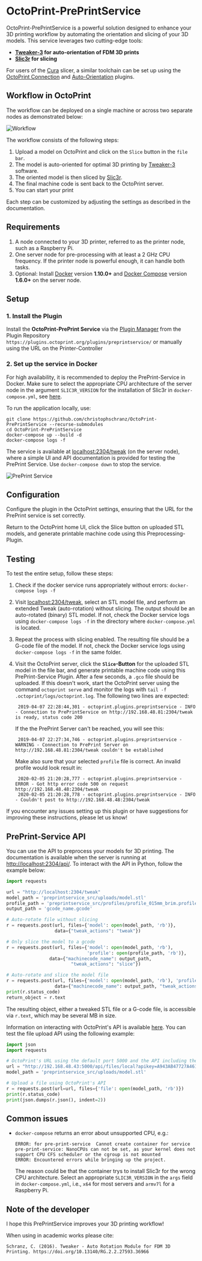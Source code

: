 # OctoPrint-PrePrintService

OctoPrint-PrePrintService is a powerful solution designed to enhance your 3D printing workflow by automating the orientation and slicing of your 3D models. This service leverages two cutting-edge tools:

* **[Tweaker-3](https://github.com/ChristophSchranz/Tweaker-3) for auto-orientation of FDM 3D prints**
* **[Slic3r](https://slic3r.org/) for slicing**

For users of the [Cura](https://ultimaker.com/software/ultimaker-cura) slicer, a similar toolchain can be set up using the [OctoPrint Connection](https://marketplace.ultimaker.com/app/cura/plugins/fieldofview/OctoPrintPlugin) and [Auto-Orientation](https://marketplace.ultimaker.com/app/cura/plugins/nallath/OrientationPlugin) plugins.


## Workflow in OctoPrint

The workflow can be deployed on a single machine or across two separate nodes as demonstrated below:

![Workflow](/extras/workflow.png)

The workflow consists of the following steps:

<!-- Is the first step correct in the new layout, do we need the slicer tab? -->
1. Upload a model on OctoPrint and click on the `Slice` button in the `file bar`.
2. The model is auto-oriented for optimal 3D printing by [Tweaker-3](https://github.com/ChristophSchranz/Tweaker-3) software.
4. The oriented model is then sliced by [Slic3r](https://slic3r.org/).
5. The final machine code is sent back to the OctoPrint server.
6. You can start your print

Each step can be customized by adjusting the settings as described in the documentation.


## Requirements

1. A node connected to your 3D printer, referred to as the printer node, such as a Raspberry Pi.
2. One server node for pre-processing with at least a 2 GHz CPU frequency. If the printer node is powerful enough, it can handle both tasks.
3. Optional: Install [Docker](https://www.docker.com/) version **1.10.0+**
   and [Docker Compose](https://docs.docker.com/compose/install/) version **1.6.0+**
   on the server node.


## Setup

### 1. Install the Plugin

Install the **OctoPrint-PrePrint Service** via the [Plugin Manager](http://docs.octoprint.org/en/master/bundledplugins/pluginmanager.html) from the Plugin Repository `https://plugins.octoprint.org/plugins/preprintservice/` 
or manually using the URL on the Printer-Controller


### 2. Set up the service in Docker

For high availability, it is recommended to deploy the PrePrint-Service in Docker.
Make sure to select the appropriate CPU architecture of the server node in the argument `SLIC3R_VERSION` for the installation of Slic3r in `docker-compose.yml`, see [here](https://github.com/prusa3d/PrusaSlicer/releases).

To run the application locally, use:

    git clone https://github.com/christophschranz/OctoPrint-PrePrintService --recurse-submodules
    cd OctoPrint-PrePrintService
    docker-compose up --build -d
    docker-compose logs -f


The service is available at [localhost:2304/tweak](http://localhost:2304/tweak) (on the server node), where a simple UI and API documentation is provided for testing the PrePrint Service. Use `docker-compose down` to stop the service.

![PrePrint Service](/extras/PrePrintService.png)


<!-- improve from here on -->
## Configuration

Configure the plugin in the OctoPrint settings, ensuring that the URL for the PrePrint service is set correctly.

Return to the OctoPrint home UI, click the Slice button on uploaded STL models, and generate printable machine code using this Preprocessing-Plugin.


## Testing

To test the entire setup, follow these steps:


1. Check if the docker service runs appropriately without errors: `docker-compose logs -f`

1. Visit [localhost:2304/tweak](http://localhost:2304/tweak), select an STL model file, and perform an extended Tweak (auto-rotation) without slicing. The output should be an auto-rotated (binary) STL model. If not, check the Docker service logs using `docker-compose logs -f` in the directory where `docker-compose.yml` is located.

2. Repeat the process with slicing enabled. The resulting file should be a G-code file of the model. If not, check the Docker service logs using `docker-compose logs -f` in the same folder.

3. Visit the OctoPrint server, click the **`Slice`-Button**  for the uploaded STL model in the file bar, and generate printable machine code using this PrePrint-Service Plugin. After a few seconds, a `.gco` file should be uploaded.
If this doesn't work, start the OctoPrint server using the command `octoprint serve`
 and monitor the logs with `tail -f .octoprint/logs/octoprint.log`. The following two lines are expected:

        2019-04-07 22:28:44,301 - octoprint.plugins.preprintservice - INFO - Connection to PrePrintService on http://192.168.48.81:2304/tweak is ready, status code 200

   If the the PrePrint Server can't be reached, you will see this:

        2019-04-07 22:27:34,746 - octoprint.plugins.preprintservice - WARNING - Connection to PrePrint Server on http://192.168.48.81:2304/tweak couldn't be established

   Make also sure that your selected `profile` file is correct. An invalid profile would look result in:

        2020-02-05 21:20:28,777 - octoprint.plugins.preprintservice - ERROR - Got http error code 500 on request http://192.168.48.48:2304/tweak
        2020-02-05 21:20:28,778 - octoprint.plugins.preprintservice - INFO - Couldn't post to http://192.168.48.48:2304/tweak

If you encounter any issues setting up this plugin or have suggestions for improving these instructions, please let us know!


## PrePrint-Service API

You can use the API to preprocess your models for 3D printing. The documentation is available when the server is running at  [http://localhost:2304/api/](http://localhost:2304/api/). 
To interact with the API in Python, follow the example below:

```python
import requests

url = "http://localhost:2304/tweak"
model_path = 'preprintservice_src/uploads/model.stl'
profile_path = 'preprintservice_src/profiles/profile_015mm_brim.profile'
output_path = 'gcode_name.gcode'

# Auto-rotate file without slicing
r = requests.post(url, files={'model': open(model_path, 'rb')},
                  data={"tweak_actions": "tweak"})

# Only slice the model to a gcode
r = requests.post(url, files={'model': open(model_path, 'rb'),
                              'profile': open(profile_path, 'rb')},
                data={"machinecode_name": output_path,
                        "tweak_actions": "slice"})

# Auto-rotate and slice the model file
r = requests.post(url, files={'model': open(model_path, 'rb'), 'profile': open(profile_path, 'rb')},
                  data={"machinecode_name": output_path, "tweak_actions": "tweak slice"})
print(r.status_code)
return_object = r.text
```

The resulting object, either a tweaked STL file or a G-code file, is accessible via `r.text`, which may be several MB in size.

Information on interacting with OctoPrint's API is available [here](http://docs.octoprint.org/en/master/api/files.html#upload-file-or-create-folder).
You can test the file upload API using the following example:

```python
import json
import requests

# OctoPrint's URL using the default port 5000 and the API including the API-key
url = "http://192.168.48.43:5000/api/files/local?apikey=A943AB47727A461XXXXXXXXXXXX"
model_path = 'preprintservice_src/uploads/model.stl'

# Upload a file using OctoPrint's API
r = requests.post(url=url, files={'file': open(model_path, 'rb')})
print(r.status_code)
print(json.dumps(r.json(), indent=2))
```


## Common issues

- `docker-compose` returns an error about unsupported CPU, e.g.:
   ```
   ERROR: for pre-print-service  Cannot create container for service pre-print-service: NanoCPUs can not be set, as your kernel does not support CPU CFS scheduler or the cgroup is not mounted
   ERROR: Encountered errors while bringing up the project.
   ```
   The reason could be that the container trys to install Slic3r for the wrong CPU architecture. 
   Select an appropriate `SLIC3R_VERSION` in the `args` field in `docker-compose.yml`, i.e., `x64` for most servers and `armv7l` for a Raspberry Pi.


## Note of the developer

I hope this PrePrintService improves your 3D printing workflow!

When using in academic works please cite:

```
Schranz, C. (2016). Tweaker - Auto Rotation Module for FDM 3D Printing. https://doi.org/10.13140/RG.2.2.27593.36966
```
